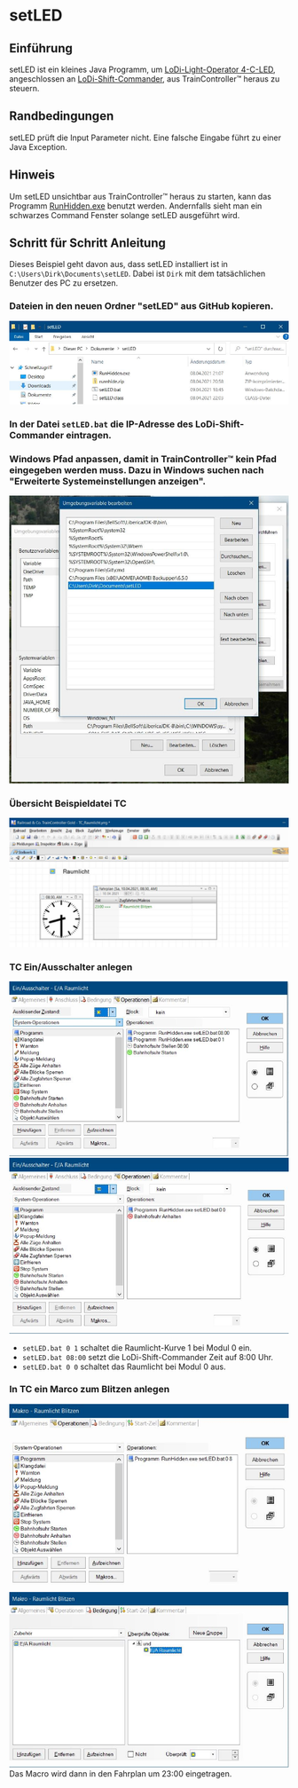 # setLED

## Einführung

setLED ist ein kleines Java Programm, um [LoDi-Light-Operator 4-C-LED](https://www.lokstoredigital.de/hardware/schalten/lodi-operator-4-c-led/), angeschlossen an [LoDi-Shift-Commander](https://www.lokstoredigital.de/hardware/schalten/lodi-shift-commander/), aus TrainController™ heraus zu steuern.

## Randbedingungen

setLED prüft die Input Parameter nicht. Eine falsche Eingabe führt zu einer Java Exception. 

## Hinweis

Um setLED unsichtbar aus TrainController™ heraus zu starten, kann das Programm  [RunHidden.exe](https://www.robvanderwoude.com/csharpexamples.php#RunHidden) benutzt werden. Andernfalls sieht man ein schwarzes Command Fenster solange setLED ausgeführt wird. 

## Schritt für Schritt Anleitung

Dieses Beispiel geht davon aus, dass setLED installiert ist in ``C:\Users\Dirk\Documents\setLED``. Dabei ist `Dirk` mit dem tatsächlichen Benutzer des PC zu ersetzen. 

### Dateien in den neuen Ordner "setLED" aus GitHub kopieren.
![](images/2.JPG)

### In der Datei `setLED.bat` die IP-Adresse des LoDi-Shift-Commander eintragen.

### Windows Pfad anpassen, damit in TrainController™ kein Pfad eingegeben werden muss. Dazu in Windows suchen nach "Erweiterte Systemeinstellungen anzeigen". 
![](images/1.JPG)

### Übersicht Beispieldatei TC
![](images/3.JPG)

### TC Ein/Ausschalter anlegen
![](images/6.JPG)
![](images/7.JPG)
- `setLED.bat 0 1` schaltet die Raumlicht-Kurve 1 bei Modul 0 ein.
- `setLED.bat 08:00` setzt die LoDi-Shift-Commander Zeit auf 8:00 Uhr.
- `setLED.bat 0 0` schaltet das Raumlicht bei Modul 0 aus.

### In TC ein Marco zum Blitzen anlegen
![](images/4.JPG)
![](images/5.JPG)
Das Macro wird dann in den Fahrplan um 23:00 eingetragen.

